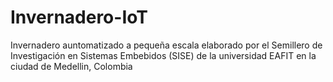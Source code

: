 # Invernadero-IoT
Invernadero auntomatizado a pequeña escala elaborado por el Semillero de Investigación en Sistemas Embebidos (SISE) de la universidad EAFIT en la ciudad de Medellin, Colombia
